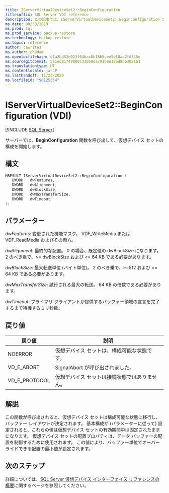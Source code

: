 ```yaml
---
title: IServerVirtualDeviceSet2::BeginConfiguration
titlesuffix: SQL Server VDI reference
description: この記事では、IServerVirtualDeviceSet2::BeginConfiguration コマンドのリファレンスを提供します。
ms.date: 08/30/2019
ms.prod: sql
ms.prod_service: backup-restore
ms.technology: backup-restore
ms.topic: reference
author: cawrites
ms.author: chadam
ms.openlocfilehash: d1a2bd52e923f64bac8b1865cee5e18aa2f6345e
ms.sourcegitcommit: 5a1ed81749800c33059dac91b0e18bd8bb3081b1
ms.translationtype: HT
ms.contentlocale: ja-JP
ms.lasthandoff: 11/23/2020
ms.locfileid: "96125354"
---
```

# <a name="iservervirtualdeviceset2beginconfiguration-vdi"></a>IServerVirtualDeviceSet2::BeginConfiguration (VDI)

[!INCLUDE [SQL Server](../../../includes/applies-to-version/sqlserver.md)]

サーバーでは、**BeginConfiguration** 関数を呼び出して、仮想デバイス セットの構成を開始します。

## <a name="syntax"></a>構文

```c
HRESULT IServerVirtualDeviceSet2::BeginConfiguration (
   DWORD   dwFeatures,
   DWORD   dwAlignment,
   DWORD   dwBlockSize,
   DWORD   dwMaxTransferSize,
   DWORD   dwTimeout
);
```

## <a name="parameters"></a>パラメーター

*dwFeatures*: 変更された機能マスク。 VDF_WriteMedia または VDF_ReadMedia およびその両方。

*dwAlignment*: 最終的な配置。 0 の場合、既定値の dwBlockSize になります。 2 のべき乗で、>= dwBlockSize および <= 64 KB である必要があります。

*dwBlockSize*: 最大転送単位 (バイト単位)。 2 のべき乗で、>=512 および <= 64 KB である必要があります。

*dwMaxTransferSize*: 試行される最大の転送。 64 KB の倍数である必要があります。

*dwTimeout*: プライマリ クライアントが提供するバッファー領域の宣言を完了するまで待機するミリ秒数。

## <a name="return-value"></a>戻り値

|戻り値 | 説明 |
|---|---|
| NOERROR | 仮想デバイス セットは、構成可能な状態です。 |
| VD_E_ABORT | SignalAbort が呼び出されました。 |
| VD_E_PROTOCOL | 仮想デバイス セットは接続状態ではありません。 |

## <a name="remarks"></a>解説

この関数が呼び出されると、仮想デバイス セットは構成可能な状態に移行し、バッファー レイアウトが決定されます。
基本構成が (パラメーターに従って) 設定されると、これらの値は仮想デバイス セットの有効期間中は固定されたままになります。 仮想デバイス セットの配置プロパティは、データ バッファーの配置を制御するために使用されます。 この値により、バッファー単位でオーバーライドできる配置の最小値が設定されます。

## <a name="next-steps"></a>次のステップ

詳細については、[SQL Server 仮想デバイス インターフェイス リファレンスの概要](reference-virtual-device-interface.md)に関するページを参照してください。